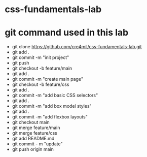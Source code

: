 # css-fundamentals-lab

# git command used in this lab
- git clone https://github.com/cre4mil/css-fundamentals-lab.git
- git add .
- git commit -m "init project"
- git push
- git checkout -b feature/main
- git add .
- git commit -m "create main page"
- git checkout -b feature/css
- git add .
- git commit -m "add basic CSS selectors"
- git add .
- git commit -m "add box model styles"
- git add .
- git commit -m "add flexbox layouts"
- git checkout main
- git merge feature/main
- git merge feature/css
- git add README.md
- git commit - m "update"
- git push origin main